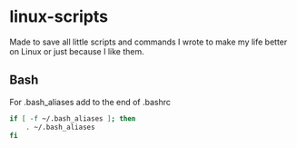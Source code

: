 # linux-scripts

Made to save all little scripts and commands I wrote to make my life better on Linux or just because I like them.

## Bash
For .bash_aliases add to the end of .bashrc
```bash
if [ -f ~/.bash_aliases ]; then
    . ~/.bash_aliases
fi
```
